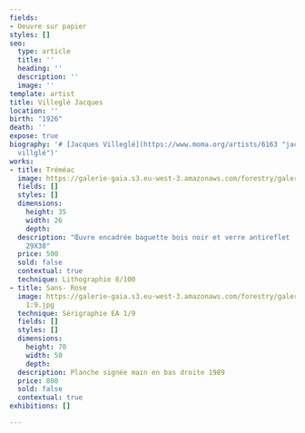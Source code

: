 ```yaml
---
fields:
- Oeuvre sur papier
styles: []
seo:
  type: article
  title: ''
  heading: ''
  description: ''
  image: ''
template: artist
title: Villeglé Jacques
location: ''
birth: "1926"
death: ''
expose: true
biography: '# [Jacques Villeglé](https://www.moma.org/artists/6163 "jacques villéglé
  villglé")'
works:
- title: Tréméac
  image: https://galerie-gaia.s3.eu-west-3.amazonaws.com/forestry/galerie-gaia-jacques-villegle-tremeac.jpg
  fields: []
  styles: []
  dimensions:
    height: 35
    width: 26
    depth: 
  description: "Œuvre encadrée baguette bois noir et verre antireflet   \nFormat encadrée
    29X38"
  price: 500
  sold: false
  contextual: true
  technique: Lithographie 8/100
- title: Sans- Rose
  image: https://galerie-gaia.s3.eu-west-3.amazonaws.com/forestry/galerie-gaia-jacques-villegle-50X66-rose-EA
    1:9.jpg
  technique: Sérigraphie EA 1/9
  fields: []
  styles: []
  dimensions:
    height: 70
    width: 50
    depth: 
  description: Planche signée main en bas droite 1989
  price: 800
  sold: false
  contextual: true
exhibitions: []

---
```

